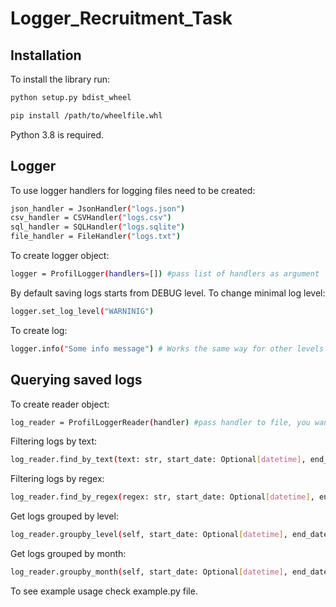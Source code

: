 # Logger_Recruitment_Task 

## Installation

To install the library run:

```bash
python setup.py bdist_wheel

pip install /path/to/wheelfile.whl
```
Python 3.8 is required.

## Logger

To use logger handlers for logging files need to be created:
```bash
json_handler = JsonHandler("logs.json")
csv_handler = CSVHandler("logs.csv")
sql_handler = SQLHandler("logs.sqlite")
file_handler = FileHandler("logs.txt")
```
To create logger object:
```bash
logger = ProfilLogger(handlers=[]) #pass list of handlers as argument
```
By default saving logs starts from DEBUG level. To change minimal log level:
```bash
logger.set_log_level("WARNINIG")
```
To create log:
```bash
logger.info("Some info message") # Works the same way for other levels
```

## Querying saved logs

To create reader object:
```bash
log_reader = ProfilLoggerReader(handler) #pass handler to file, you want to get logs from
```
Filtering logs by text:
```bash
log_reader.find_by_text(text: str, start_date: Optional[datetime], end_date: Optional[datetime])
```
Filtering logs by regex:
```bash
log_reader.find_by_regex(regex: str, start_date: Optional[datetime], end_date: Optional[datetime])
```
Get logs grouped by level:
```bash
log_reader.groupby_level(self, start_date: Optional[datetime], end_date: Optional[datetime])
```
Get logs grouped by month:
```bash
log_reader.groupby_month(self, start_date: Optional[datetime], end_date: Optional[datetime])
```
To see example usage check example.py file.


